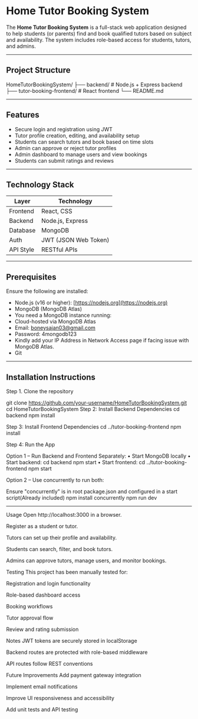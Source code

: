 # Home Tutor Booking System

The **Home Tutor Booking System** is a full-stack web application designed to help students (or parents) find and book qualified tutors based on subject and availability. 
The system includes role-based access for students, tutors, and admins.

---

## Project Structure
HomeTutorBookingSystem/ ├── backend/ # Node.js + Express backend 
                        ├── tutor-booking-frontend/ # React frontend 
                        └── README.md


---

## Features

- Secure login and registration using JWT
- Tutor profile creation, editing, and availability setup
- Students can search tutors and book based on time slots
- Admin can approve or reject tutor profiles
- Admin dashboard to manage users and view bookings
- Students can submit ratings and reviews

---

## Technology Stack

| Layer      | Technology        |
| ---------- | ----------------- |
| Frontend   | React, CSS        |
| Backend    | Node.js, Express  |
| Database   | MongoDB           |
| Auth       | JWT (JSON Web Token) |
| API Style  | RESTful APIs      |

---

## Prerequisites

Ensure the following are installed:

- Node.js (v16 or higher): [https://nodejs.org](https://nodejs.org)
- MongoDB (MongoDB Atlas)
- You need a MongoDB instance running:
-	Cloud-hosted via MongoDB Atlas 
- Email: boneysajan03@gmail.com
-	Password: 4mongodb123
-	Kindly add your IP Address in Network Access page if facing issue with MongoDB Atlas.
- Git

---

## Installation Instructions

Step 1. Clone the repository

git clone https://github.com/your-username/HomeTutorBookingSystem.git
cd HomeTutorBookingSystem
Step 2: Install Backend Dependencies
cd backend
npm install

Step 3: Install Frontend Dependencies
cd ../tutor-booking-frontend
npm install

Step 4: Run the App

Option 1 – Run Backend and Frontend Separately:
•	Start MongoDB locally
•	Start backend:
cd backend
npm start
•	Start frontend:
cd ../tutor-booking-frontend
npm start


Option 2 – Use concurrently to run both:

Ensure "concurrently" is in root package.json and configured in a start script(Already included)
npm install concurrently
npm run dev


-----


Usage
Open http://localhost:3000 in a browser.

Register as a student or tutor.

Tutors can set up their profile and availability.

Students can search, filter, and book tutors.

Admins can approve tutors, manage users, and monitor bookings.


Testing
This project has been manually tested for:

Registration and login functionality

Role-based dashboard access

Booking workflows

Tutor approval flow

Review and rating submission


Notes
JWT tokens are securely stored in localStorage

Backend routes are protected with role-based middleware

API routes follow REST conventions

Future Improvements
Add payment gateway integration

Implement email notifications

Improve UI responsiveness and accessibility

Add unit tests and API testing
